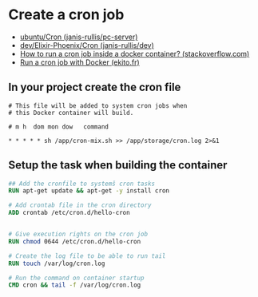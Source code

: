 # Create a cron job

* [ubuntu/Cron (janis-rullis/pc-server)](https://github.com/janis-rullis/pc-server/blob/master/ubuntu/Cron.md)
* [dev/Elixir-Phoenix/Cron (janis-rullis/dev)](https://github.com/janis-rullis/dev/blob/master/Elixir-Phoenix/Cron.md)
* [How to run a cron job inside a docker container? (stackoverflow.com)](https://stackoverflow.com/a/37458519)
* [Run a cron job with Docker (ekito.fr)](https://www.ekito.fr/people/run-a-cron-job-with-docker/)

## In your project create the cron file

```
# This file will be added to system cron jobs when
# this Docker container will build.

# m h  dom mon dow   command

* * * * * sh /app/cron-mix.sh >> /app/storage/cron.log 2>&1
```

## Setup the task when building the container

```Dockerfile
## Add the cronfile to systemš cron tasks
RUN apt-get update && apt-get -y install cron

# Add crontab file in the cron directory
ADD crontab /etc/cron.d/hello-cron


# Give execution rights on the cron job
RUN chmod 0644 /etc/cron.d/hello-cron

# Create the log file to be able to run tail
RUN touch /var/log/cron.log

# Run the command on container startup
CMD cron && tail -f /var/log/cron.log
```